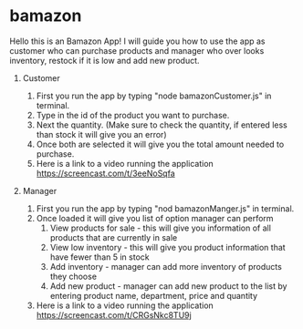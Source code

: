 # bamazon

Hello this is an Bamazon App! I will guide you how to use the app as customer who can purchase products and manager who over looks inventory, restock if it is low and add new product.

1. Customer
	1. First you run the app by typing "node bamazonCustomer.js" in terminal.
	2. Type in the id of the product you want to purchase.
	3. Next the quantity. (Make sure to check the quantity, if entered less than stock it will give you an error)
	4. Once both are selected it will give you the total amount needed to purchase.
	5. Here is a link to a video running the application https://screencast.com/t/3eeNoSqfa

2. Manager
	1. First you run the app by typing "nod bamazonManger.js" in terminal.
	2. Once loaded it will give you list of option manager can perform 
		1. View products for sale - this will give you information of all products that are currently in sale
		2. View low inventory - this will give you product information that have fewer than 5 in stock 
		3. Add inventory - manager can add more inventory of products they choose 
		4. Add new product - manager can add new product to the list by entering product name, department, price and quantity
	3. Here is a link to a video running the application https://screencast.com/t/CRGsNkc8TU9j
